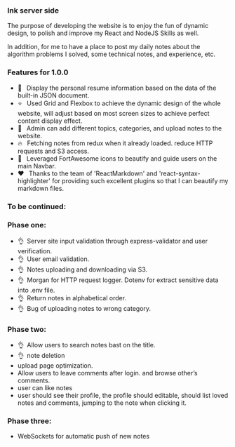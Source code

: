 ### **Ink server side**

The purpose of developing the website is to enjoy the fun of dynamic design, to polish and improve my React and NodeJS Skills as well.  

In addition, for me to have a place to post my daily notes about the algorithm problems I solved, some technical notes, and experience, etc.


### Features for 1.0.0

-  🥰 &ensp;Display the personal resume information based on the data of the built-in JSON document.
-  ⭐ &ensp;Used Grid and Flexbox to achieve the dynamic design of the whole website, will adjust based on most screen sizes to achieve perfect content display effect.
-  🚀 &ensp;Admin can add different topics, categories, and upload notes to the website.
-  🔥 &ensp;Fetching notes from redux when it already loaded. reduce HTTP requests and S3 access.
-  🍑 &ensp;Leveraged FortAwesome icons to beautify and guide users on the main Navbar.
-  ❤️ &ensp;Thanks to the team of 'ReactMarkdown' and 'react-syntax-highlighter' for providing such excellent plugins so that I can beautify my markdown files.


### To be continued: 

### Phase one: 

- 👌&ensp;Server site input validation through express-validator and user verification.
- 👌&ensp;User email validation.
- 👌&ensp;Notes uploading and downloading via S3.
- 👌&ensp;Morgan for HTTP request logger. Dotenv for extract sensitive data into .env file.
- 👌&ensp;Return notes in alphabetical order.
- 👌&ensp;Bug of uploading notes to wrong category.

### Phase two: 


- 👌&ensp;Allow users to search notes bast on the title.
- 👌&ensp;note deletion
- upload page optimization. 
- Allow users to leave comments after login. and browse other’s comments.
- user can like notes
- user should see their profile, the profile should editable, should list loved notes and comments, jumping to the note when clicking it. 


### Phase three:

- WebSockets for automatic push of new notes



